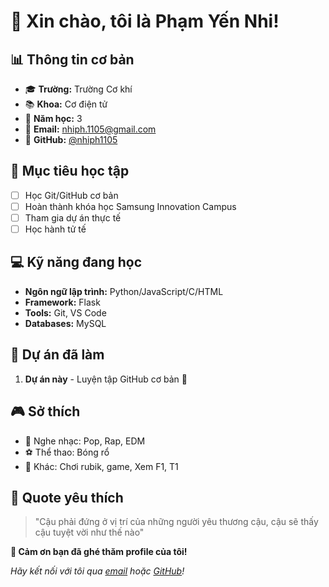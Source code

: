 # 👋 Xin chào, tôi là Phạm Yến Nhi!

## 📊 Thông tin cơ bản
- 🎓 **Trường:** Trường Cơ khí
- 📚 **Khoa:** Cơ điện tử  
- 📅 **Năm học:** 3
- 📧 **Email:** nhiph.1105@gmail.com
- 🐙 **GitHub:** [@nhiph1105](https://github.com/nhiph1105)

## 🎯 Mục tiêu học tập
- [ ] Học Git/GitHub cơ bản
- [ ] Hoàn thành khóa học Samsung Innovation Campus
- [ ] Tham gia dự án thực tế
- [ ] Học hành tử tế

## 💻 Kỹ năng đang học
- **Ngôn ngữ lập trình:** Python/JavaScript/C/HTML
- **Framework:** Flask 
- **Tools:** Git, VS Code
- **Databases:** MySQL

## 🌟 Dự án đã làm
1. **Dự án này** - Luyện tập GitHub cơ bản 🎉

## 🎮 Sở thích
- 🎵 Nghe nhạc: Pop, Rap, EDM
- ⚽ Thể thao: Bóng rổ
- 🎯 Khác: Chơi rubik, game, Xem F1, T1

## 💭 Quote yêu thích
> "Cậu phải đứng ở vị trí của những người yêu thương cậu, cậu sẽ thấy cậu tuyệt vời như thế nào"

**🚀 Cảm ơn bạn đã ghé thăm profile của tôi!**

*Hãy kết nối với tôi qua [email](mailto:nhiph.1105@gmail.com) hoặc [GitHub](https://github.com/nhiph1105)!*